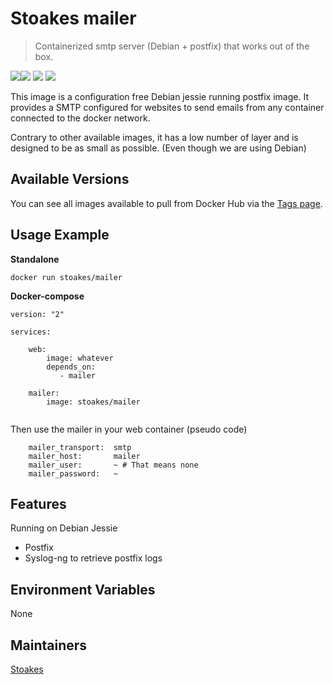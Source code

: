 # Stoakes mailer

> Containerized smtp server (Debian + postfix) that works out of the box.

![](https://img.shields.io/docker/stars/stoakes/mailer.svg)![](https://img.shields.io/docker/pulls/stoakes/mailer.svg)
![](https://img.shields.io/docker/automated/stoakes/mailer.svg)
![](https://images.microbadger.com/badges/image/stoakes/mailer.svg)

This image is a configuration free Debian jessie running postfix image. It provides a SMTP configured for websites to send emails from any container connected to the docker network.

Contrary to other available images, it has a low number of layer and is designed to be as small as possible. (Even though we are using Debian)

## Available Versions

You can see all images available to pull from Docker Hub via the [Tags page](https://hub.docker.com/r/stoakes/mailer/tags/).

## Usage Example

**Standalone**

```
docker run stoakes/mailer
```

**Docker-compose**

```
version: "2"

services:

    web:
        image: whatever
        depends_on:
           - mailer

    mailer:
        image: stoakes/mailer
    
```

Then use the mailer in your web container (pseudo code)

```
    mailer_transport:  smtp
    mailer_host:       mailer
    mailer_user:       ~ # That means none
    mailer_password:   ~
```

## Features

Running on Debian Jessie

 * Postfix
 * Syslog-ng to retrieve postfix logs

## Environment Variables

None

## Maintainers

[Stoakes](https://github.com/stoakes)
